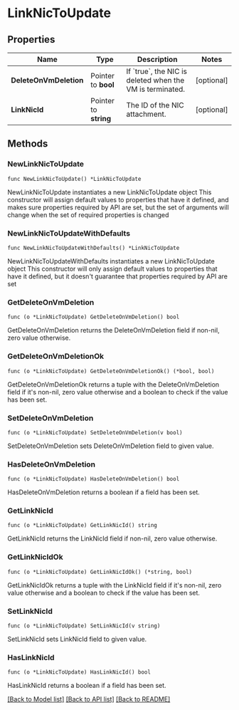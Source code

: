 # LinkNicToUpdate

## Properties

Name | Type | Description | Notes
------------ | ------------- | ------------- | -------------
**DeleteOnVmDeletion** | Pointer to **bool** | If &#x60;true&#x60;, the NIC is deleted when the VM is terminated. | [optional] 
**LinkNicId** | Pointer to **string** | The ID of the NIC attachment. | [optional] 

## Methods

### NewLinkNicToUpdate

`func NewLinkNicToUpdate() *LinkNicToUpdate`

NewLinkNicToUpdate instantiates a new LinkNicToUpdate object
This constructor will assign default values to properties that have it defined,
and makes sure properties required by API are set, but the set of arguments
will change when the set of required properties is changed

### NewLinkNicToUpdateWithDefaults

`func NewLinkNicToUpdateWithDefaults() *LinkNicToUpdate`

NewLinkNicToUpdateWithDefaults instantiates a new LinkNicToUpdate object
This constructor will only assign default values to properties that have it defined,
but it doesn't guarantee that properties required by API are set

### GetDeleteOnVmDeletion

`func (o *LinkNicToUpdate) GetDeleteOnVmDeletion() bool`

GetDeleteOnVmDeletion returns the DeleteOnVmDeletion field if non-nil, zero value otherwise.

### GetDeleteOnVmDeletionOk

`func (o *LinkNicToUpdate) GetDeleteOnVmDeletionOk() (*bool, bool)`

GetDeleteOnVmDeletionOk returns a tuple with the DeleteOnVmDeletion field if it's non-nil, zero value otherwise
and a boolean to check if the value has been set.

### SetDeleteOnVmDeletion

`func (o *LinkNicToUpdate) SetDeleteOnVmDeletion(v bool)`

SetDeleteOnVmDeletion sets DeleteOnVmDeletion field to given value.

### HasDeleteOnVmDeletion

`func (o *LinkNicToUpdate) HasDeleteOnVmDeletion() bool`

HasDeleteOnVmDeletion returns a boolean if a field has been set.

### GetLinkNicId

`func (o *LinkNicToUpdate) GetLinkNicId() string`

GetLinkNicId returns the LinkNicId field if non-nil, zero value otherwise.

### GetLinkNicIdOk

`func (o *LinkNicToUpdate) GetLinkNicIdOk() (*string, bool)`

GetLinkNicIdOk returns a tuple with the LinkNicId field if it's non-nil, zero value otherwise
and a boolean to check if the value has been set.

### SetLinkNicId

`func (o *LinkNicToUpdate) SetLinkNicId(v string)`

SetLinkNicId sets LinkNicId field to given value.

### HasLinkNicId

`func (o *LinkNicToUpdate) HasLinkNicId() bool`

HasLinkNicId returns a boolean if a field has been set.


[[Back to Model list]](../README.md#documentation-for-models) [[Back to API list]](../README.md#documentation-for-api-endpoints) [[Back to README]](../README.md)


